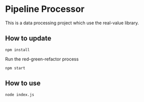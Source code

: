 # Pipeline Processor    

This is a data processing project which use the real-value library.

## How to update

```
npm install
```

Run the red-green-refactor process
```
npm start
```

## How to use

```
node index.js
```
